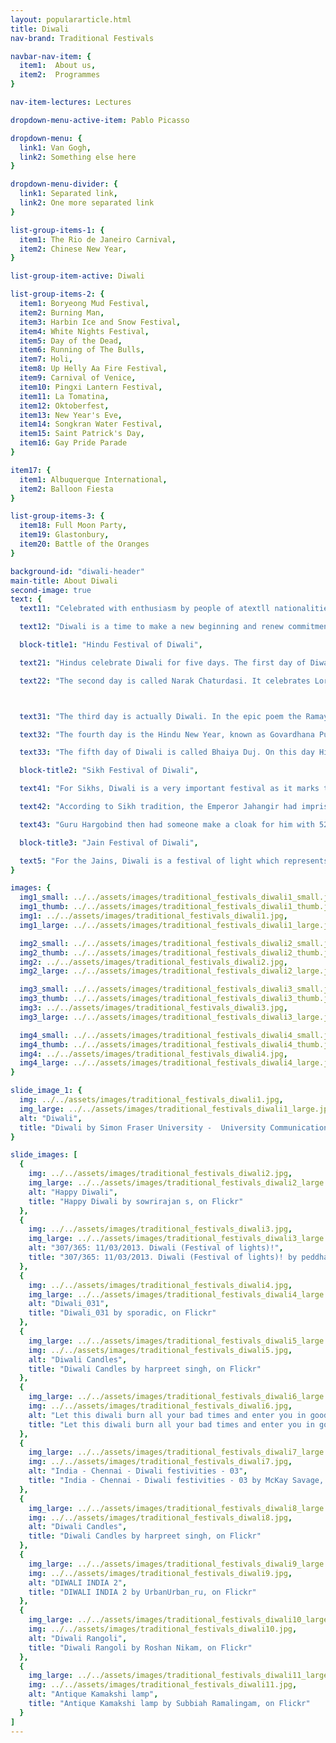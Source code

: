 ```yaml
---
layout: populararticle.html
title: Diwali
nav-brand: Traditional Festivals

navbar-nav-item: {
  item1:  About us,
  item2:  Programmes
}

nav-item-lectures: Lectures

dropdown-menu-active-item: Pablo Picasso

dropdown-menu: {
  link1: Van Gogh,
  link2: Something else here
}

dropdown-menu-divider: {
  link1: Separated link,
  link2: One more separated link
}

list-group-items-1: {
  item1: The Rio de Janeiro Carnival,
  item2: Chinese New Year,
}

list-group-item-active: Diwali

list-group-items-2: {
  item1: Boryeong Mud Festival,
  item2: Burning Man,
  item3: Harbin Ice and Snow Festival,
  item4: White Nights Festival,
  item5: Day of the Dead,
  item6: Running of The Bulls,
  item7: Holi,
  item8: Up Helly Aa Fire Festival,
  item9: Carnival of Venice,
  item10: Pingxi Lantern Festival,
  item11: La Tomatina,
  item12: Oktoberfest,
  item13: New Year's Eve,
  item14: Songkran Water Festival,
  item15: Saint Patrick's Day,
  item16: Gay Pride Parade
}

item17: {
  item1: Albuquerque International,
  item2: Balloon Fiesta
}

list-group-items-3: {
  item18: Full Moon Party,
  item19: Glastonbury,
  item20: Battle of the Oranges
}

background-id: "diwali-header"
main-title: About Diwali
second-image: true
text: {
  text11: "Celebrated with enthusiasm by people of atextll nationalities, races and religions, Diwali, the festival of lights, is a magical festival of joy and colour. It celebrates the victory of good over evil, the triumph of light over darkness and of hope over despair. The word Diwali (Deepavali in its full form) means ‘a row of lamps’.",

  text12: "Diwali is a time to make a new beginning and renew commitments to family values. The festival focuses on all the virtues in life, such as love, reflection, forgiveness and knowledge.",

  block-title1: "Hindu Festival of Diwali",

  text21: "Hindus celebrate Diwali for five days. The first day of Diwali is called Dhanvantari Trayodasi. On this day Hindu families offer prayers to Lakshmi, the goddess of wealth, to remember that all wealth is a blessing from God.",

  text22: "The second day is called Narak Chaturdasi. It celebrates Lord Krishna’s defeat of the demon king Narakasura, after which Krishna set free 16,000 women who had been prisoners of the demon. This day reminds us not to take advantage of others and to use our strength for the good of mankind.",



  text31: "The third day is actually Diwali. In the epic poem the Ramayana, the people of Ayodhya lit clay lamps (diyas) throughout the kingdom to celebrate Lord Rama’s return after defeating the demon king Ravana, who had captured his wife Sita.",

  text32: "The fourth day is the Hindu New Year, known as Govardhana Puja. On this day, Hindus offer thanksgiving to cows and worship Lord Krishna with offerings of food arranged in the form of Govardhana, a hill in Vrindavana. This day is a time to forgive others and renew relationships.",

  text33: "The fifth day of Diwali is called Bhaiya Duj. On this day Hindus celebrate the relationship between a brother and a sister. Every brother takes the time to visit his sister and her family.",

  block-title2: "Sikh Festival of Diwali",

  text41: "For Sikhs, Diwali is a very important festival as it marks the release from prison of the sixth guru, Guru Hargobind, along with 52 other princes, an event which happened in 1619.",

  text42: "According to Sikh tradition, the Emperor Jahangir had imprisoned Guru Hargobind and the princes. The Emperor agreed to release Guru Hargobind, but Guru Hargobind asked for the princes to be set free too. The Emperor didn’t want to let all the princes go, so he said that only as many princes as could hold onto the tail of the guru’s cloak would be allowed to leave the prison.",

  text43: "Guru Hargobind then had someone make a cloak for him with 52 pieces of string so that each prince could hold onto the cloak and leave the prison.",

  block-title3: "Jain Festival of Diwali",

  text5: "For the Jains, Diwali is a festival of light which represents the wisdom that Lord Mahavira gave to people regarding the peace and welfare of all living beings. It celebrates the anniversary of Mahavira and his chief disciple, Gautam Indrabhut, reaching important spiritual goals in 527 BCE."
}

images: {
  img1_small: ../../assets/images/traditional_festivals_diwali1_small.jpg,
  img1_thumb: ../../assets/images/traditional_festivals_diwali1_thumb.jpg,
  img1: ../../assets/images/traditional_festivals_diwali1.jpg,
  img1_large: ../../assets/images/traditional_festivals_diwali1_large.jpg,

  img2_small: ../../assets/images/traditional_festivals_diwali2_small.jpg,
  img2_thumb: ../../assets/images/traditional_festivals_diwali2_thumb.jpg,
  img2: ../../assets/images/traditional_festivals_diwali2.jpg,
  img2_large: ../../assets/images/traditional_festivals_diwali2_large.jpg,

  img3_small: ../../assets/images/traditional_festivals_diwali3_small.jpg,
  img3_thumb: ../../assets/images/traditional_festivals_diwali3_thumb.jpg,
  img3: ../../assets/images/traditional_festivals_diwali3.jpg,
  img3_large: ../../assets/images/traditional_festivals_diwali3_large.jpg,

  img4_small: ../../assets/images/traditional_festivals_diwali4_small.jpg,
  img4_thumb: ../../assets/images/traditional_festivals_diwali4_thumb.jpg,
  img4: ../../assets/images/traditional_festivals_diwali4.jpg,
  img4_large: ../../assets/images/traditional_festivals_diwali4_large.jpg,
}

slide_image_1: {
  img: ../../assets/images/traditional_festivals_diwali1.jpg,
  img_large: ../../assets/images/traditional_festivals_diwali1_large.jpg,
  alt: "Diwali",
  title: "Diwali by Simon Fraser University -  University Communications, on Flickr"
}

slide_images: [
  {
    img: ../../assets/images/traditional_festivals_diwali2.jpg,
    img_large: ../../assets/images/traditional_festivals_diwali2_large.jpg,
    alt: "Happy Diwali",
    title: "Happy Diwali by sowrirajan s, on Flickr"
  },
  {
    img: ../../assets/images/traditional_festivals_diwali3.jpg,
    img_large: ../../assets/images/traditional_festivals_diwali3_large.jpg,
    alt: "307/365: 11/03/2013. Diwali (Festival of lights)!",
    title: "307/365: 11/03/2013. Diwali (Festival of lights)! by peddhapati, on Flickr"
  },
  {
    img: ../../assets/images/traditional_festivals_diwali4.jpg,
    img_large: ../../assets/images/traditional_festivals_diwali4_large.jpg,
    alt: "Diwali_031",
    title: "Diwali_031 by sporadic, on Flickr"
  },
  {
    img_large: ../../assets/images/traditional_festivals_diwali5_large.jpg,
    img: ../../assets/images/traditional_festivals_diwali5.jpg,
    alt: "Diwali Candles",
    title: "Diwali Candles by harpreet singh, on Flickr"
  },
  {
    img_large: ../../assets/images/traditional_festivals_diwali6_large.jpg,
    img: ../../assets/images/traditional_festivals_diwali6.jpg,
    alt: "Let this diwali burn all your bad times and enter you in good times",
    title: "Let this diwali burn all your bad times and enter you in good times by Nimish Gogri, on Flickr"
  },
  {
    img_large: ../../assets/images/traditional_festivals_diwali7_large.jpg,
    img: ../../assets/images/traditional_festivals_diwali7.jpg,
    alt: "India - Chennai - Diwali festivities - 03",
    title: "India - Chennai - Diwali festivities - 03 by McKay Savage, on Flickr"
  },
  {
    img_large: ../../assets/images/traditional_festivals_diwali8_large.jpg,
    img: ../../assets/images/traditional_festivals_diwali8.jpg,
    alt: "Diwali Candles",
    title: "Diwali Candles by harpreet singh, on Flickr"
  },
  {
    img_large: ../../assets/images/traditional_festivals_diwali9_large.jpg,
    img: ../../assets/images/traditional_festivals_diwali9.jpg,
    alt: "DIWALI INDIA 2",
    title: "DIWALI INDIA 2 by UrbanUrban_ru, on Flickr"
  },
  {
    img_large: ../../assets/images/traditional_festivals_diwali10_large.jpg,
    img: ../../assets/images/traditional_festivals_diwali10.jpg,
    alt: "Diwali Rangoli",
    title: "Diwali Rangoli by Roshan Nikam, on Flickr"
  },
  {
    img_large: ../../assets/images/traditional_festivals_diwali11_large.jpg,
    img: ../../assets/images/traditional_festivals_diwali11.jpg,
    alt: "Antique Kamakshi lamp",
    title: "Antique Kamakshi lamp by Subbiah Ramalingam, on Flickr"
  }
]
---
```

